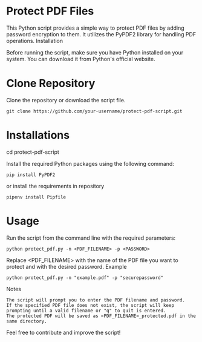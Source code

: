 # Protect PDF Files

This Python script provides a simple way to protect PDF files by adding password encryption to them. It utilizes the PyPDF2 library for handling PDF operations.
Installation

Before running the script, make sure you have Python installed on your system. You can download it from Python's official website.

# Clone Repository

Clone the repository or download the script file.

    git clone https://github.com/your-username/protect-pdf-script.git

# Installations

cd protect-pdf-script

Install the required Python packages using the following command:

    pip install PyPDF2

or install the requirements in repository

    pipenv install Pipfile

# Usage

Run the script from the command line with the required parameters:

    python protect_pdf.py -n <PDF_FILENAME> -p <PASSWORD>

Replace <PDF_FILENAME> with the name of the PDF file you want to protect and <PASSWORD> with the desired password.
Example

    python protect_pdf.py -n "example.pdf" -p "securepassword"

Notes

    The script will prompt you to enter the PDF filename and password.
    If the specified PDF file does not exist, the script will keep prompting until a valid filename or "q" to quit is entered.
    The protected PDF will be saved as <PDF_FILENAME>_protected.pdf in the same directory.

Feel free to contribute and improve the script!
